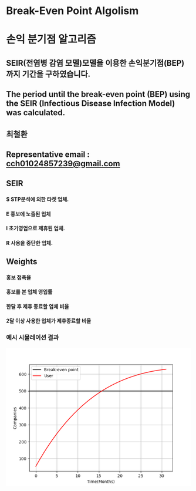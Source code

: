 # Break-Even Point Algolism
# 손익 분기점 알고리즘

## SEIR(전염병 감염 모델)모델을 이용한 손익분기점(BEP)까지 기간을 구하였습니다.
## The period until the break-even point (BEP) using the SEIR (Infectious Disease Infection Model) was calculated.

## 최철환
## Representative email : cch01024857239@gmail.com

## SEIR
#### S STP분석에 의한 타켓 업체. 
#### E 홍보에 노출된 업체 
#### I 초기영업으로 제휴된 업체.
#### R 사용을 중단한 업체.

## Weights 
#### 홍보 접촉율 
#### 홍보를 본 업체 영입률
#### 한달 후 제휴 종료할 업체 비율 
#### 2달 이상 사용한 업체가 제휴종료할 비율


### 예시 시뮬레이션 결과 
![Site Label](https://github.com/cch230/Duration-to-BEP-using-the-SEIR-Model-Infectious-Disease-Symptom-Model-/blob/master/Figure_1.png)

